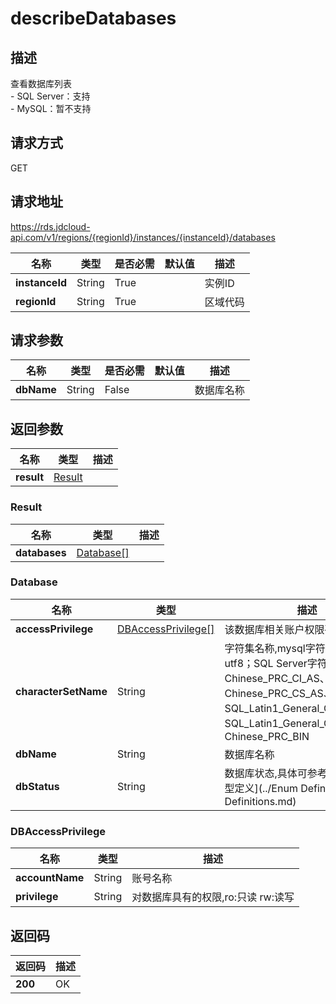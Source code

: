 # describeDatabases


## 描述
查看数据库列表</br>- SQL Server：支持</br>- MySQL：暂不支持

## 请求方式
GET

## 请求地址
https://rds.jdcloud-api.com/v1/regions/{regionId}/instances/{instanceId}/databases

|名称|类型|是否必需|默认值|描述|
|---|---|---|---|---|
|**instanceId**|String|True||实例ID|
|**regionId**|String|True||区域代码|

## 请求参数
|名称|类型|是否必需|默认值|描述|
|---|---|---|---|---|
|**dbName**|String|False||数据库名称|


## 返回参数
|名称|类型|描述|
|---|---|---|
|**result**|[Result](##Result)||


### <a name="Result">Result</a>
|名称|类型|描述|
|---|---|---|
|**databases**|[Database[]](##Database)||
### <a name="Database">Database</a>
|名称|类型|描述|
|---|---|---|
|**accessPrivilege**|[DBAccessPrivilege[]](##DBAccessPrivilege)|该数据库相关账户权限列表|
|**characterSetName**|String|字符集名称,mysql字符集包括：utf8；SQL Server字符集包括：Chinese_PRC_CI_AS、Chinese_PRC_CS_AS、SQL_Latin1_General_CP1_CI_AS、SQL_Latin1_General_CP1_CS_AS、Chinese_PRC_BIN|
|**dbName**|String|数据库名称|
|**dbStatus**|String|数据库状态,具体可参考文档 [枚举类型定义](../Enum Definitions/Enum-Definitions.md)|
### <a name="DBAccessPrivilege">DBAccessPrivilege</a>
|名称|类型|描述|
|---|---|---|
|**accountName**|String|账号名称|
|**privilege**|String|对数据库具有的权限,ro:只读  rw:读写|

## 返回码
|返回码|描述|
|---|---|
|**200**|OK|
